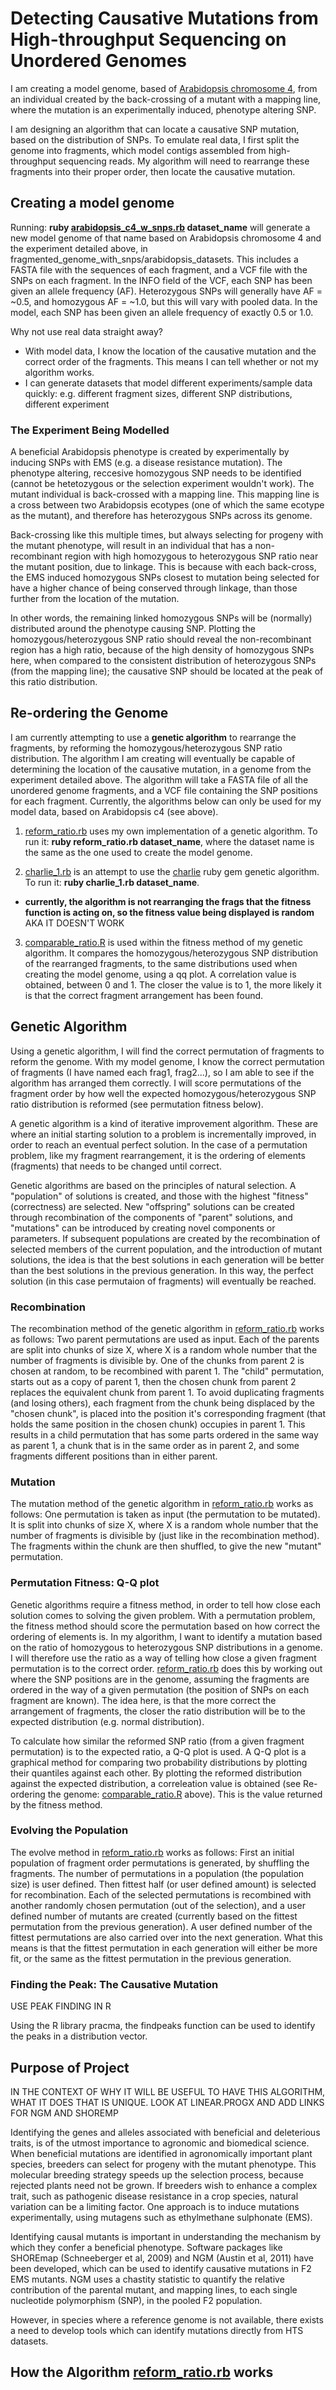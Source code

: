 Detecting Causative Mutations from High-throughput Sequencing on Unordered Genomes
===========================

I am creating a model genome, based of [Arabidopsis chromosome 4](https://github.com/edwardchalstrey1/fragmented_genome_with_snps/blob/ratio/TAIR10_chr4.fasta), from an individual created by the back-crossing of a mutant with a mapping line, where the mutation is an experimentally induced, phenotype altering SNP. 

I am designing an algorithm that can locate a causative SNP mutation, based on the distribution of SNPs. To emulate real data, I first split the genome into fragments, which model contigs assembled from high-throughput sequencing reads. My algorithm will need to rearrange these fragments into their proper order, then locate the causative mutation.

Creating a model genome
--------------------

Running: **ruby [arabidopsis_c4_w_snps.rb](https://github.com/edwardchalstrey1/fragmented_genome_with_snps/blob/master/arabidopsis_c4_w_snps.rb) dataset_name** will generate a new model genome of that name based on Arabidopsis chromosome 4 and the experiment detailed above, in fragmented_genome_with_snps/arabidopsis_datasets. This includes a FASTA file with the sequences of each fragment, and a VCF file with the SNPs on each fragment. In the INFO field of the VCF, each SNP has been given an allele frequency (AF). Heterozygous SNPs will generally have AF = ~0.5, and homozygous AF = ~1.0, but this will vary with pooled data. In the model, each SNP has been given an allele frequency of exactly 0.5 or 1.0.

Why not use real data straight away?
 - With model data, I know the location of the causative mutation and the correct order of the fragments. This means I can tell whether or not my algorithm works.
 - I can generate datasets that model different experiments/sample data quickly: e.g. different fragment sizes, different SNP distributions, different experiment
 
### The Experiment Being Modelled
 
A beneficial Arabidopsis phenotype is created by experimentally by inducing SNPs with EMS (e.g. a disease resistance mutation). The phenotype altering, reccesive homozygous SNP needs to be identified (cannot be hetetozygous or the selection experiment wouldn't work). The mutant individual is back-crossed with a mapping line. This mapping line is a cross between two Arabidopsis ecotypes (one of which the same ecotype as the mutant), and therefore has heterozygous SNPs across its genome.

Back-crossing like this multiple times, but always selecting for progeny with the mutant phenotype, will result in an individual that has a non-recombinant region with high homozygous to heterozygous SNP ratio near the mutant position, due to linkage. This is because with each back-cross, the EMS induced homozygous SNPs closest to mutation being selected for have a higher chance of being conserved through linkage, than those further from the location of the mutation. 

In other words, the remaining linked homozygous SNPs will be (normally) distributed around the phenotype causing SNP. Plotting the homozygous/heterozygous SNP ratio should reveal the non-recombinant region has a high ratio, because of the high density of homozygous SNPs here, when compared to the consistent distribution of heterozygous SNPs (from the mapping line); the causative SNP should be located at the peak of this ratio distribution.

Re-ordering the Genome
----------

I am currently attempting to use a **genetic algorithm** to rearrange the fragments, by reforming the homozygous/heterozygous SNP ratio distribution. The algorithm I am creating will eventually be capable of determining the location of the causative mutation, in a genome from the experiment detailed above. The algorithm will take a FASTA file of all the unordered genome fragments, and a VCF file containing the SNP positions for each fragment. Currently, the algorithms below can only be used for my model data, based on Arabidopsis c4 (see above).

1. [reform_ratio.rb](https://github.com/edwardchalstrey1/fragmented_genome_with_snps/blob/ratio/reform_ratio.rb) uses my own implementation of a genetic algorithm. To run it: **ruby reform_ratio.rb dataset_name**, where the dataset name is the same as the one used to create the model genome.

2. [charlie_1.rb](https://github.com/edwardchalstrey1/fragmented_genome_with_snps/blob/ratio/charlie_1.rb) is an attempt to use the [charlie](http://charlie.rubyforge.org/) ruby gem genetic algorithm. To run it: **ruby charlie_1.rb dataset_name**.
 - **currently, the algorithm is not rearranging the frags that the fitness function is acting on, so the fitness value being displayed is random** AKA IT DOESN'T WORK

3. [comparable_ratio.R](https://github.com/edwardchalstrey1/fragmented_genome_with_snps/blob/ratio/comparable_ratio.R) is used within the fitness method of my genetic algorithm. It compares the homozygous/heterozygous SNP distribution of the rearranged fragments, to the same distributions used when creating the model genome, using a qq plot. A correlation value is obtained, between 0 and 1. The closer the value is to 1, the more likely it is that the correct fragment arrangement has been found.

Genetic Algorithm
-------

Using a genetic algorithm, I will find the correct permutation of fragments to reform the genome. With my model genome, I know the correct permutation of fragments (I have named each frag1, frag2...), so I am able to see if the algorithm has arranged them correctly. I will score permutations of the fragment order by how well the expected homozygous/heterozygous SNP ratio distribution is reformed (see permutation fitness below).

A genetic algorithm is a kind of iterative improvement algorithm. These are where an initial starting solution to a problem is incrementally improved, in order to reach an eventual perfect solution. In the case of a permutation problem, like my fragment rearrangement, it is the ordering of elements (fragments) that needs to be changed until correct.

Genetic algorithms are based on the principles of natural selection. A "population" of solutions is created, and those with the highest "fitness" (correctness) are selected. New "offspring" solutions can be created through recombination of the components of "parent" solutions, and "mutations" can be introduced by creating novel components or parameters. If subsequent populations are created by the recombination of selected members of the current population, and the introduction of mutant solutions, the idea is that the best solutions in each generation will be better than the best solutions in the previous generation. In this way, the perfect solution (in this case permutaion of fragments) will eventually be reached.

### Recombination

The recombination method of the genetic algorithm in [reform_ratio.rb](https://github.com/edwardchalstrey1/fragmented_genome_with_snps/blob/ratio/reform_ratio.rb) works as follows:
Two parent permutations are used as input. Each of the parents are split into chunks of size X, where X is a random whole number that the number of fragments is divisible by. One of the chunks from parent 2 is chosen at random, to be recombined with parent 1. The "child" permutation, starts out as a copy of parent 1, then the chosen chunk from parent 2 replaces the equivalent chunk from parent 1. To avoid duplicating fragments (and losing others), each fragment from the chunk being displaced by the "chosen chunk", is placed into the position it's corresponding fragment (that holds the same position in the chosen chunk) occupies in parent 1. This results in a child permutation that has some parts ordered in the same way as parent 1, a chunk that is in the same order as in parent 2, and some fragments different positions than in either parent.

### Mutation

The mutation method of the genetic algorithm in [reform_ratio.rb](https://github.com/edwardchalstrey1/fragmented_genome_with_snps/blob/ratio/reform_ratio.rb) works as follows:
One permutation is taken as input (the permutation to be mutated). It is split into chunks of size X, where X is a random whole number that the number of fragments is divisible by (just like in the recombination method). The fragments within the chunk are then shuffled, to give the new "mutant" permutation.

### Permutation Fitness: Q-Q plot

Genetic algorithms require a fitness method, in order to tell how close each solution comes to solving the given problem. With a permutation problem, the fitness method should score the permutation based on how correct the ordering of elements is. In my algorithm, I want to identify a mutation based on the ratio of homozygous to heterozygous SNP distributions in a genome. I will therefore use the ratio as a way of telling how close a given fragment permutation is to the correct order. [reform_ratio.rb](https://github.com/edwardchalstrey1/fragmented_genome_with_snps/blob/ratio/reform_ratio.rb) does this by working out where the SNP positions are in the genome, assuming the fragments are ordered in the way of a given permutation (the position of SNPs on each fragment are known). The idea here, is that the more correct the arrangement of fragments, the closer the ratio distribution will be to the expected distribution (e.g. normal distribution).

To calculate how similar the reformed SNP ratio (from a given fragment permutation) is to the expected ratio, a Q-Q plot is used. A Q-Q plot is a graphical method for comparing two probability distributions by plotting their quantiles against each other. By plotting the reformed distribution against the expected distribution, a correleation value is obtained (see Re-ordering the genome: [comparable_ratio.R](https://github.com/edwardchalstrey1/fragmented_genome_with_snps/blob/ratio/comparable_ratio.R) above). This is the value returned by the fitness method.

### Evolving the Population

The evolve method in [reform_ratio.rb](https://github.com/edwardchalstrey1/fragmented_genome_with_snps/blob/ratio/reform_ratio.rb) works as follows:
First an initial population of fragment order permutations is generated, by shuffling the fragments. The number of permutations in a population (the population size) is user defined. Then fittest half (or user defined amount) is selected for recombination. Each of the selected permutations is recombined with another randomly chosen permutation (out of the selection), and a user defined number of mutants are created (currently based on the fittest permutation from the previous generation). A user defined number of the fittest permutations are also carried over into the next generation. What this means is that the fittest permutation in each generation will either be more fit, or the same as the fittest permutation in the previous generation.

### Finding the Peak: The Causative Mutation

USE PEAK FINDING IN R

Using the R library pracma, the findpeaks function can be used to identify the peaks in a distribution vector.

Purpose of Project
------------

IN THE CONTEXT OF WHY IT WILL BE USEFUL TO HAVE THIS ALGORITHM, WHAT IT DOES THAT IS UNIQUE. LOOK AT LINEAR.PROGX AND ADD LINKS FOR NGM AND SHOREMP

Identifying the genes and alleles associated with beneficial and deleterious traits, is of the utmost importance to agronomic and biomedical science. When beneficial mutations are identified in agronomically important plant species, breeders can select for progeny with the mutant phenotype. This molecular breeding strategy speeds up the selection process, because rejected plants need not be grown. If breeders wish to enhance a complex trait, such as pathogenic disease resistance in a crop species, natural variation can be a limiting factor. One approach is to induce mutations experimentally, using mutagens such as ethylmethane sulphonate (EMS).

Identifying causal mutants is important in understanding the mechanism by which they confer a beneficial phenotype. Software packages like SHOREmap (Schneeberger et al, 2009) and NGM (Austin et al, 2011) have been developed, which can be used to identify causative mutations in F2 EMS mutants. NGM uses a chastity statistic to quantify the relative contribution of the parental mutant, and mapping lines, to each single nucleotide polymorphism (SNP), in the pooled F2 population.

However, in species where a reference genome is not available, there exists a need to develop tools which can identify mutations directly from HTS datasets.


How the Algorithm [reform_ratio.rb](https://github.com/edwardchalstrey1/fragmented_genome_with_snps/blob/ratio/reform_ratio.rb) works
-----------------


